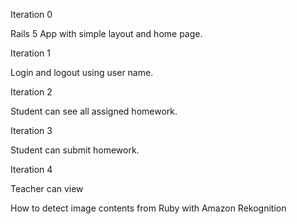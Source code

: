 Iteration 0

Rails 5 App with simple layout and home page.

Iteration 1

Login and logout using user name.

Iteration 2

Student can see all assigned homework.

Iteration 3

Student can submit homework.

Iteration 4

Teacher can view 

How to detect image contents from Ruby with Amazon Rekognition
